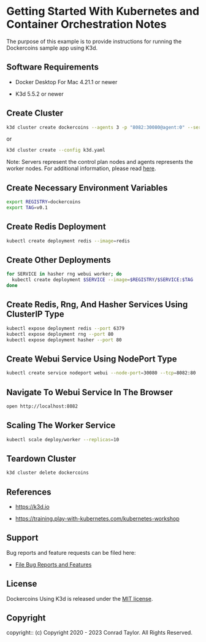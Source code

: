 # Getting Started With Kubernetes and Container Orchestration Notes

The purpose of this example is to provide instructions for running the Dockercoins sample app using K3d.

## Software Requirements

- Docker Desktop For Mac 4.21.1 or newer

- K3d 5.5.2 or newer

## Create Cluster

```zsh
k3d cluster create dockercoins --agents 3 -p "8082:30080@agent:0" --servers 3 --wait
```

or

```zsh
k3d cluster create --config k3d.yaml
```

Note: Servers represent the control plan nodes and agents represents the worker nodes. For additional information, please read [here](https://rancher.com/docs/k3s/latest/en/architecture).

## Create Necessary Environment Variables

```zsh
export REGISTRY=dockercoins
export TAG=v0.1
```

## Create Redis Deployment

```zsh
kubectl create deployment redis --image=redis
```

## Create Other Deployments

```zsh
for SERVICE in hasher rng webui worker; do
  kubectl create deployment $SERVICE --image=$REGISTRY/$SERVICE:$TAG
done
```

## Create Redis, Rng, And Hasher Services Using ClusterIP Type

```zsh
kubectl expose deployment redis --port 6379
kubectl expose deployment rng --port 80
kubectl expose deployment hasher --port 80
```

## Create Webui Service Using NodePort Type

```zsh
kubectl create service nodeport webui --node-port=30080 --tcp=8082:80
```

## Navigate To Webui Service In The Browser

```zsh
open http://localhost:8082
```

## Scaling The Worker Service

```zsh
kubectl scale deploy/worker --replicas=10
```

## Teardown Cluster

```zsh
k3d cluster delete dockercoins
```

## References

- https://k3d.io

- https://training.play-with-kubernetes.com/kubernetes-workshop

## Support

Bug reports and feature requests can be filed here:

- [File Bug Reports and Features](https://github.com/conradwt/dockercoins-using-k3d/issues)

## License

Dockercoins Using K3d is released under the [MIT license](./LICENSE.md).

## Copyright

copyright:: (c) Copyright 2020 - 2023 Conrad Taylor. All Rights Reserved.
